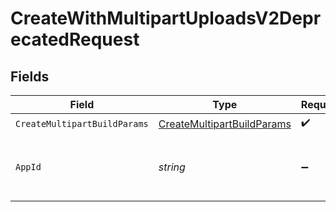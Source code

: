# CreateWithMultipartUploadsV2DeprecatedRequest


## Fields

| Field                                                                           | Type                                                                            | Required                                                                        | Description                                                                     | Example                                                                         |
| ------------------------------------------------------------------------------- | ------------------------------------------------------------------------------- | ------------------------------------------------------------------------------- | ------------------------------------------------------------------------------- | ------------------------------------------------------------------------------- |
| `CreateMultipartBuildParams`                                                    | [CreateMultipartBuildParams](../../Models/Shared/CreateMultipartBuildParams.md) | :heavy_check_mark:                                                              | N/A                                                                             |                                                                                 |
| `AppId`                                                                         | *string*                                                                        | :heavy_minus_sign:                                                              | N/A                                                                             | app-af469a92-5b45-4565-b3c4-b79878de67d2                                        |